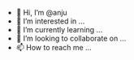 - 👋 Hi, I’m @anju
- 👀 I’m interested in ...
- 🌱 I’m currently learning ...
- 💞️ I’m looking to collaborate on ...
- 📫 How to reach me ...

<!---
anju/anju is a ✨ special ✨ repository because its `README.md` (this file) appears on your GitHub profile.
You can click the Preview link to take a look at your changes.
--->
